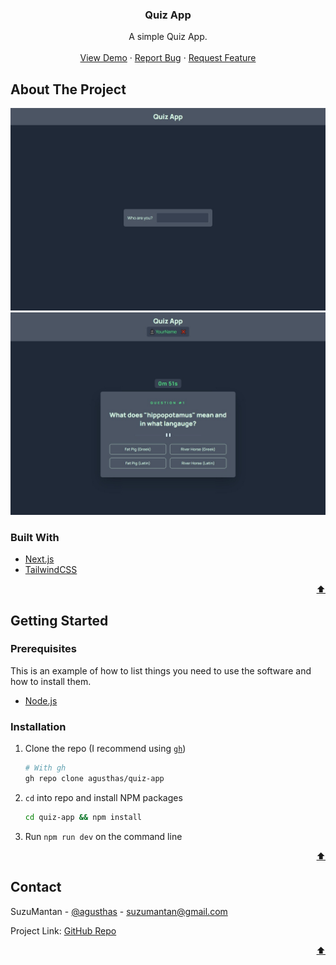 <div align="center">
<h3 align="center">Quiz App</h3>
  <p align="center">
    A simple Quiz App.
    <br />
    <br />
    <a href="https://suzumantan-blogr-nextjs-prisma-main.vercel.app/">View Demo</a>
    ·
    <a href="https://github.com/agusthas/blogr-nextjs-prisma-main/issues">Report Bug</a>
    ·
    <a href="https://github.com/agusthas/blogr-nextjs-prisma-main/issues">Request Feature</a>
  </p>
</div>

## About The Project

[![Blogr][product-screenshot]](https://vercel.com/susumantan/suzumantan-quiz-app)
![](./docs/quiz-screenshot.png)

### Built With

- [Next.js](https://nextjs.org/)
- [TailwindCSS](https://tailwindcss.com/)

<p align="right"><a href="#top">⬆</a></p>

## Getting Started

### Prerequisites

This is an example of how to list things you need to use the software and how to install them.

- [Node.js](https://nodejs.org/en/download/)

### Installation

1. Clone the repo (I recommend using [`gh`](https://cli.github.com/))
   ```sh
   # With gh
   gh repo clone agusthas/quiz-app
   ```
1. `cd` into repo and install NPM packages
   ```sh
   cd quiz-app && npm install
   ```
1. Run `npm run dev` on the command line

<p align="right"><a href="#top">⬆</a></p>

## Contact

SuzuMantan - [@agusthas](https://twitter.com/agusthas) - suzumantan@gmail.com

Project Link: [GitHub Repo](https://github.com/agusthas/quiz-app)

<p align="right"><a href="#top">⬆</a></p>

<!-- MARKDOWN LINKS & IMAGES -->
<!-- https://www.markdownguide.org/basic-syntax/#reference-style-links -->

[product-screenshot]: docs/screenshot.png
